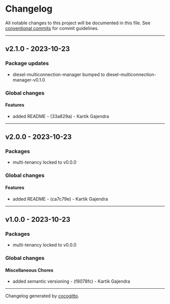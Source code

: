 # Changelog
All notable changes to this project will be documented in this file. See [conventional commits](https://www.conventionalcommits.org/) for commit guidelines.

- - -
## v2.1.0 - 2023-10-23
### Package updates
- diesel-multiconnection-manager bumped to diesel-multiconnection-manager-v0.1.0
### Global changes
#### Features
- added README - (33a829a) - Kartik Gajendra

- - -

## v2.0.0 - 2023-10-23
### Packages
- multi-tenancy locked to v0.0.0
### Global changes
#### Features
- added README - (ca7c79e) - Kartik Gajendra

- - -

## v1.0.0 - 2023-10-23
### Packages
- multi-tenancy locked to v0.0.0
### Global changes
#### Miscellaneous Chores
- added semantic versioning - (f8078fc) - Kartik Gajendra

- - -

Changelog generated by [cocogitto](https://github.com/cocogitto/cocogitto).
